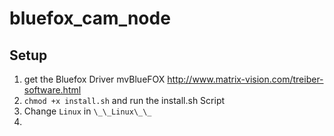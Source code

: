 # bluefox_cam_node
## Setup
1. get the Bluefox Driver mvBlueFOX http://www.matrix-vision.com/treiber-software.html
1. ```chmod +x install.sh``` and run the install.sh Script
1. Change ```Linux``` in ```\_\_Linux\_\_```
2. 
